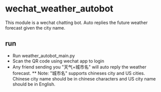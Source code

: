 # wechat_weather_autobot
This module is a wechat chatting bot. Auto replies the future weather forecast given the city name.
## run
* Run  weather_autobot_main.py
* Scan the QR code using wechat app to login
* Any friend sending you "天气+城市名" will auto reply the weather forecast. 
** Note: "城市名" supports chineses city and US cities. Chinese city name should be in chinese characters and US city name should be in English.  
